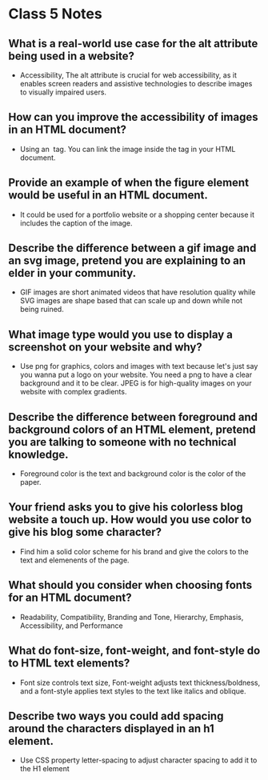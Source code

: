  # Class 5 Notes 



## What is a real-world use case for the alt attribute being used in a website?

  - Accessibility, The alt attribute is crucial for web accessibility, as it enables screen readers and assistive technologies to describe images to visually impaired users.


## How can you improve the accessibility of images in an HTML document?


  - Using an <img> tag. You can link the image inside the tag in your HTML document.
    


## Provide an example of when the figure element would be useful in an HTML document.

  - It could be used for a portfolio website or a shopping center because it includes the caption of the image. 


## Describe the difference between a gif image and an svg image, pretend you are explaining to an elder in your community.


- GIF images are short animated videos that have resolution quality while SVG images are shape based that can scale up and down while not being ruined. 


## What image type would you use to display a screenshot on your website and why?

- Use png for graphics, colors and images with text because let's just say you wanna put a logo on your website. You need a png to have a clear background and it to be clear. JPEG is for high-quality images on your website with complex gradients.

## Describe the difference between foreground and background colors of an HTML element, pretend you are talking to someone with no technical knowledge.

- Foreground color is the text and background color is the color of the paper.

## Your friend asks you to give his colorless blog website a touch up. How would you use color to give his blog some character?

- Find him a solid color scheme for his brand and give the colors to the text and elemenents of the page. 


## What should you consider when choosing fonts for an HTML document?

- Readability, Compatibility, Branding and Tone, Hierarchy, Emphasis, Accessibility, and Performance

## What do font-size, font-weight, and font-style do to HTML text elements?

- Font size controls text size, Font-weight adjusts text thickness/boldness, and a font-style applies text styles to the text like italics and oblique.  

## Describe two ways you could add spacing around the characters displayed in an h1 element.

- Use CSS property letter-spacing to adjust character spacing to add it to the H1 element


